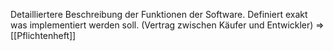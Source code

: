 Detailliertere Beschreibung der Funktionen der Software. Definiert exakt was implementiert werden soll. (Vertrag zwischen Käufer und Entwickler)
=> [[Pflichtenheft]]
